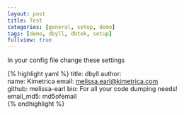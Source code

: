 ```yaml
---
layout: post
title: Test
categories: [general, setup, demo]
tags: [demo, dbyll, dbtek, setup]
fullview: true
---
```


In your config file change these settings

{% highlight yaml %}
title: dbyll
author:  
  name: Kimetrica 
  email: melissa.earl@kimetrica.com  
  github: melissa-earl
  bio: For all your code dumping needs!  
  email_md5: md5ofemail  
{% endhighlight %}